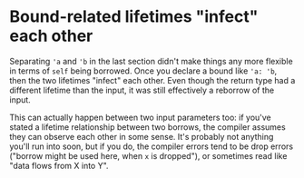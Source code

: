 # Bound-related lifetimes "infect" each other

Separating `'a` and `'b` in the last section didn't make things any more flexible in terms of `self` being borrowed.
Once you declare a bound like `'a: 'b`, then the two lifetimes "infect" each other.
Even though the return type had a different lifetime than the input, it was still effectively a reborrow of the input.

This can actually happen between two input parameters too: if you've stated a lifetime relationship between two borrows,
the compiler assumes they can observe each other in some sense.  It's probably not anything you'll run into soon,
but if you do, the compiler errors tend to be drop errors ("borrow might be used here, when `x` is dropped"), or
sometimes read like "data flows from X into Y".


